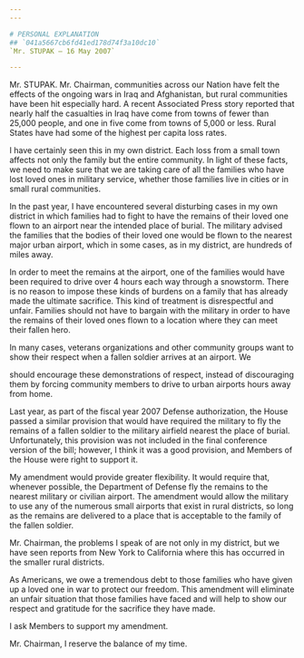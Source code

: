 ```yaml
---
---

# PERSONAL EXPLANATION
## `041a5667cb6fd41ed178d74f3a10dc10`
`Mr. STUPAK — 16 May 2007`

---
```



Mr. STUPAK. Mr. Chairman, communities across our Nation have felt the 
effects of the ongoing wars in Iraq and Afghanistan, but rural 
communities have been hit especially hard. A recent Associated Press 
story reported that nearly half the casualties in Iraq have come from 
towns of fewer than 25,000 people, and one in five come from towns of 
5,000 or less. Rural States have had some of the highest per capita 
loss rates.

I have certainly seen this in my own district. Each loss from a small 
town affects not only the family but the entire community. In light of 
these facts, we need to make sure that we are taking care of all the 
families who have lost loved ones in military service, whether those 
families live in cities or in small rural communities.

In the past year, I have encountered several disturbing cases in my 
own district in which families had to fight to have the remains of 
their loved one flown to an airport near the intended place of burial. 
The military advised the families that the bodies of their loved one 
would be flown to the nearest major urban airport, which in some cases, 
as in my district, are hundreds of miles away.

In order to meet the remains at the airport, one of the families 
would have been required to drive over 4 hours each way through a 
snowstorm. There is no reason to impose these kinds of burdens on a 
family that has already made the ultimate sacrifice. This kind of 
treatment is disrespectful and unfair. Families should not have to 
bargain with the military in order to have the remains of their loved 
ones flown to a location where they can meet their fallen hero.

In many cases, veterans organizations and other community groups want 
to show their respect when a fallen soldier arrives at an airport. We


should encourage these demonstrations of respect, instead of 
discouraging them by forcing community members to drive to urban 
airports hours away from home.

Last year, as part of the fiscal year 2007 Defense authorization, the 
House passed a similar provision that would have required the military 
to fly the remains of a fallen soldier to the military airfield nearest 
the place of burial. Unfortunately, this provision was not included in 
the final conference version of the bill; however, I think it was a 
good provision, and Members of the House were right to support it.

My amendment would provide greater flexibility. It would require 
that, whenever possible, the Department of Defense fly the remains to 
the nearest military or civilian airport. The amendment would allow the 
military to use any of the numerous small airports that exist in rural 
districts, so long as the remains are delivered to a place that is 
acceptable to the family of the fallen soldier.

Mr. Chairman, the problems I speak of are not only in my district, 
but we have seen reports from New York to California where this has 
occurred in the smaller rural districts.

As Americans, we owe a tremendous debt to those families who have 
given up a loved one in war to protect our freedom. This amendment will 
eliminate an unfair situation that those families have faced and will 
help to show our respect and gratitude for the sacrifice they have 
made.

I ask Members to support my amendment.

Mr. Chairman, I reserve the balance of my time.